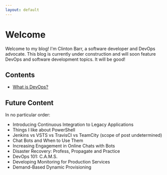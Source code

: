 ```yaml
---
layout: default
---
```


# [](#header-1)Welcome

Welcome to my blog! I'm Clinton Barr, a software developer and DevOps advocate. This blog is currently under construction and will soon feature DevOps and software development topics. It will be good!

## [](#header-2)Contents
* [What is DevOps?](./whatisdevops)

## [](#header-3)Future Content
In no particular order:
* Introducing Continuous Integration to Legacy Applications
* Things I like about PowerShell
* Jenkins vs VSTS vs TravisCI vs TeamCity (scope of post undetermined)
* Chat Bots and When to Use Them
* Increasing Engagement in Online Chats with Bots
* Disaster Recovery: Profess, Propagate and Practice
* DevOps 101: C.A.M.S.
* Developing Monitoring for Production Services
* Demand-Based Dynamic Provisioning



